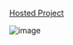 [Hosted Project](https://host1-7eb3c.web.app/Inicio/)

![image](https://user-images.githubusercontent.com/83192599/185216602-1d88a1a3-d2f3-4430-a0a4-65e4c4c25e9b.png)
